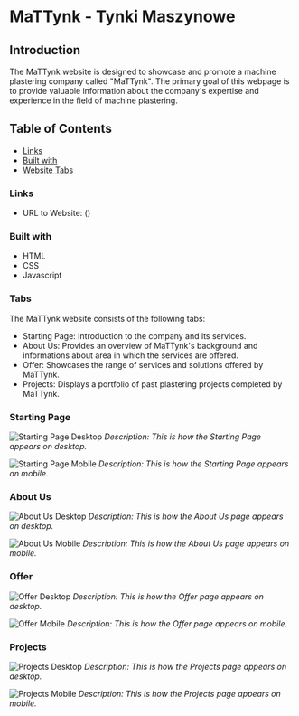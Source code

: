 # MaTTynk - Tynki Maszynowe

## Introduction

The MaTTynk website is designed to showcase and promote a machine plastering company called "MaTTynk". The primary goal of this webpage is to provide valuable information about the company's expertise and experience in the field of machine plastering.

## Table of Contents

- [Links](#Links)
- [Built with](#built-with)
- [Website Tabs](#tabs)

### Links

- URL to Website: ()

### Built with

- HTML
- CSS
- Javascript

### Tabs

The MaTTynk website consists of the following tabs:

- Starting Page: Introduction to the company and its services.
- About Us: Provides an overview of MaTTynk's background and informations about area in which the services are offered.
- Offer: Showcases the range of services and solutions offered by MaTTynk.
- Projects: Displays a portfolio of past plastering projects completed by MaTTynk.

### Starting Page

![Starting Page Desktop](images/screenshots/main_desktop.png)
_Description: This is how the Starting Page appears on desktop._

![Starting Page Mobile](images/screenshots/main_mobile.png)
_Description: This is how the Starting Page appears on mobile._

### About Us

![About Us Desktop](images/screenshots/about_desktop.png)
_Description: This is how the About Us page appears on desktop._

![About Us Mobile](images/screenshots/about_mobile.png)
_Description: This is how the About Us page appears on mobile._

### Offer

![Offer Desktop](images/screenshots/offer_desktop.png)
_Description: This is how the Offer page appears on desktop._

![Offer Mobile](images/screenshots/offer_mobile.png)
_Description: This is how the Offer page appears on mobile._

### Projects

![Projects Desktop](images/screenshots/projects_desktop.png)
_Description: This is how the Projects page appears on desktop._

![Projects Mobile](images/screenshots/projects_mobile.png)
_Description: This is how the Projects page appears on mobile._
